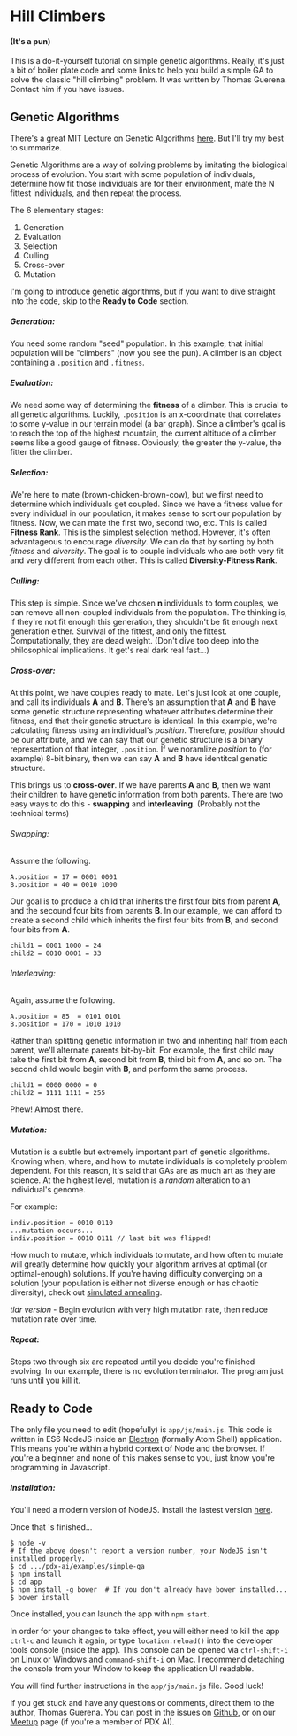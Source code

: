 # Hill Climbers
#### (It's a pun)

This is a do-it-yourself tutorial on simple genetic algorithms. Really, it's just a bit of boiler plate code and some links to help you build a simple GA to solve the classic "hill climbing" problem. It was written by Thomas Guerena. Contact him if you have issues.
## Genetic Algorithms
There's a great MIT Lecture on Genetic Algorithms [here](https://www.youtube.com/watch?v=kHyNqSnzP8Y). But I'll try my best to summarize.

Genetic Algorithms are a way of solving problems by imitating the biological process of evolution. You start with some population of individuals, determine how fit those individuals are for their environment, mate the N fittest individuals, and then repeat the process.

The 6 elementary stages:
1. Generation
2. Evaluation
3. Selection
4. Culling
5. Cross-over
6. Mutation

I'm going to introduce genetic algorithms, but if you want to dive straight into the code, skip to the __Ready to Code__ section.

##### Generation:
You need some random "seed" population. In this example, that initial population will be "climbers" (now you see the pun). A climber is an object containing a `.position` and `.fitness`.
##### Evaluation:
We need some way of determining the __fitness__ of a climber. This is crucial to all genetic algorithms. Luckily, `.position` is an x-coordinate that correlates to some y-value in our terrain model (a bar graph). Since a climber's goal is to reach the top of the highest mountain, the current altitude of a climber seems like a good gauge of fitness. Obviously, the greater the y-value, the fitter the climber.
##### Selection:
We're here to mate (brown-chicken-brown-cow), but we first need to determine which individuals get coupled. Since we have a fitness value for every individual in our population, it makes sense to sort our population by fitness. Now, we can mate the first two, second two, etc. This is called __Fitness Rank__. This is the simplest selection method. However, it's often advantageous to encourage _diversity_. We can do that by sorting by both _fitness_ and _diversity_. The goal is to couple individuals who are both very fit and very different from each other. This is called __Diversity-Fitness Rank__.
##### Culling:
This step is simple. Since we've chosen __n__ individuals to form couples, we can remove all non-coupled individuals from the population. The thinking is, if they're not fit enough this generation, they shouldn't be fit enough next generation either. Survival of the fittest, and only the fittest. Computationally, they are dead weight. (Don't dive too deep into the philosophical implications. It get's real dark real fast...)
##### Cross-over:
At this point, we have couples ready to mate. Let's just look at one couple, and call its individuals __A__ and __B__. There's an assumption that __A__ and __B__ have some genetic structure representing whatever attributes determine their fitness, and that their genetic structure is identical. In this example, we're calculating fitness using an individual's _position_. Therefore, _position_ should be our attribute, and we can say that our genetic structure is a binary representation of that integer, `.position`. If we noramlize _position_ to (for example) 8-bit binary, then we can say __A__ and __B__ have identitcal genetic structure.

This brings us to __cross-over__. If we have parents __A__ and __B__, then we want their children to have genetic information from both parents. There are two easy ways to do this - __swapping__ and __interleaving__. (Probably not the technical terms)

###### Swapping:
Assume the following.
```
A.position = 17 = 0001 0001
B.position = 40 = 0010 1000
```
Our goal is to produce a child that inherits the first four bits from parent __A__, and the secound four bits from parents __B__. In our example, we can afford to create a second child which inherits the first four bits from __B__, and second four bits from __A__.
```
child1 = 0001 1000 = 24
child2 = 0010 0001 = 33
```
###### Interleaving:
Again, assume the following.
```
A.position = 85  = 0101 0101
B.position = 170 = 1010 1010
```
Rather than splitting genetic information in two and inheriting half from each parent, we'll alternate parents bit-by-bit. For example, the first child may take the first bit from __A__, second bit from __B__, third bit from __A__, and so on. The second child would begin with __B__, and perform the same process.
```
child1 = 0000 0000 = 0
child2 = 1111 1111 = 255
```
Phew! Almost there.
##### Mutation:
Mutation is a subtle but extremely important part of genetic algorithms. Knowing when, where, and how to mutate individuals is completely problem dependent. For this reason, it's said that GAs are as much art as they are science. At the highest level, mutation is a _random_ alteration to an individual's genome.

For example:
```
indiv.position = 0010 0110
...mutation occurs...
indiv.position = 0010 0111 // last bit was flipped!
```
How much to mutate, which individuals to mutate, and how often to mutate will greatly determine how quickly your algorithm arrives at optimal (or optimal-enough) solutions. If you're having difficulty converging on a solution (your population is either not diverse enough or has chaotic diversity), check out [simulated annealing](http://www.theprojectspot.com/tutorial-post/simulated-annealing-algorithm-for-beginners/6).

_tldr version_ - Begin evolution with very high mutation rate, then reduce mutation rate over time.
##### Repeat:
Steps two through six are repeated until you decide you're finished evolving. In our example, there is no evolution terminator. The program just runs until you kill it.

## Ready to Code
The only file you need to edit (hopefully) is `app/js/main.js`. This code is written in ES6 NodeJS inside an [Electron](http://electron.atom.io/) (formally Atom Shell) application. This means you're within a hybrid context of Node and the browser. If you're a beginner and none of this makes sense to you, just know you're programming in Javascript.
##### Installation:
You'll need a modern version of NodeJS. Install the lastest version [here](https://nodejs.org/en/).

Once that 's finished...
```
$ node -v
# If the above doesn't report a version number, your NodeJS isn't installed properly.
$ cd .../pdx-ai/examples/simple-ga
$ npm install
$ cd app
$ npm install -g bower  # If you don't already have bower installed...
$ bower install
```
Once installed, you can launch the app with `npm start`.

In order for your changes to take effect, you will either need to kill the app `ctrl-c` and launch it again, or type `location.reload()` into the developer tools console (inside the app). This console can be opened via `ctrl-shift-i` on Linux or Windows and `command-shift-i` on Mac. I recommend detaching the console from your Window to keep the application UI readable.

You will find further instructions in the `app/js/main.js` file. Good luck!

If you get stuck and have any questions or comments, direct them to the author, Thomas Guerena. You can post in the issues on [Github](https://github.com/thomasguerena/pdx-ai), or on our [Meetup](http://www.meetup.com/PDX-Artificial-Intelligence/) page (if you're a member of PDX AI).